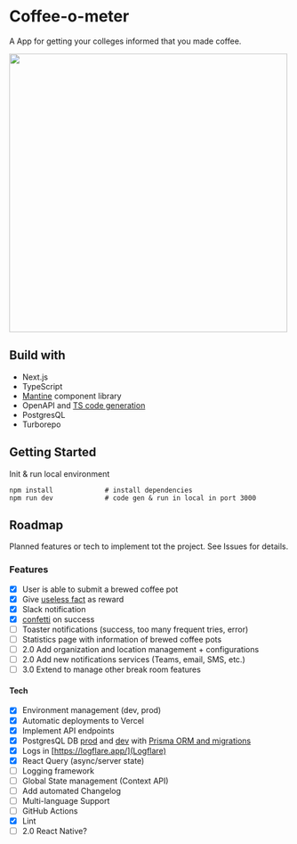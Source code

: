 # Coffee-o-meter

A App for getting your colleges informed that you made coffee.

<img src="https://user-images.githubusercontent.com/33843131/159116979-79c064c6-843c-4753-a18a-645d0c9aa383.png" width="500">

## Build with

- Next.js
- TypeScript
- [Mantine](https://mantine.dev/) component library
- OpenAPI and [TS code generation](https://github.com/ferdikoomen/openapi-typescript-codegen)
- PostgresQL
- Turborepo

## Getting Started

Init & run local environment

```
npm install             # install dependencies
npm run dev             # code gen & run in local in port 3000
```

## Roadmap

Planned features or tech to implement tot the project. See Issues for details.

### Features

- [x] User is able to submit a brewed coffee pot
- [x] Give [useless fact](https://useless-facts.sameerkumar.website/api) as reward
- [x] Slack notification
- [x] [confetti](https://github.com/catdad/canvas-confetti) on success
- [ ] Toaster notifications (success, too many frequent tries, error)
- [ ] Statistics page with information of brewed coffee pots
- [ ] 2.0 Add organization and location management + configurations
- [ ] 2.0 Add new notifications services (Teams, email, SMS, etc.)
- [ ] 3.0 Extend to manage other break room features

#### Tech

- [x] Environment management (dev, prod)
- [x] Automatic deployments to Vercel
- [x] Implement API endpoints
- [x] PostgresQL DB [prod](https://elephantsql.com) and [dev](https://data.heroku.com/) with [Prisma ORM and migrations](http://prisma.io)
- [x] Logs in [https://logflare.app/](Logflare)
- [x] React Query (async/server state)
- [ ] Logging framework
- [ ] Global State management (Context API)
- [ ] Add automated Changelog
- [ ] Multi-language Support
- [ ] GitHub Actions
- [x] Lint
- [ ] 2.0 React Native?
